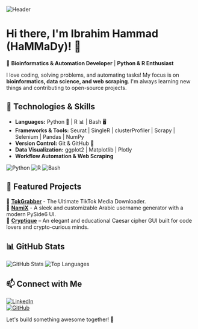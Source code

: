 ![Header](https://capsule-render.vercel.app/api?type=waving&color=gradient&height=200&section=header&text=Ibrahim%20Hammad%20(HaMMaDy)&fontSize=40&fontAlign=50&fontColor=fff)

# Hi there, I'm Ibrahim Hammad (HaMMaDy)! 👋

🚀 **Bioinformatics & Automation Developer** | **Python & R Enthusiast**

I love coding, solving problems, and automating tasks! My focus is on **bioinformatics, data science, and web scraping**. I'm always learning new things and contributing to open-source projects.

## 🔧 Technologies & Skills

- **Languages:** Python 🐍 | R 📊 | Bash 🖥️
- **Frameworks & Tools:** Seurat | SingleR | clusterProfiler | Scrapy | Selenium | Pandas | NumPy
- **Version Control:** Git & GitHub 🚀
- **Data Visualization:** ggplot2 | Matplotlib | Plotly
- **Workflow Automation & Web Scraping**
  
![Python](https://img.shields.io/badge/Python-3.9-blue?style=flat&logo=python)
![R](https://img.shields.io/badge/R-Data%20Science-blue?style=flat&logo=r)
![Bash](https://img.shields.io/badge/Bash-Scripting-green?style=flat&logo=gnu-bash)
## 📌 Featured Projects
🔹 [**TokGrabber**](https://github.com/xHaMMaDy/TokGrabber) - The Ultimate TikTok Media Downloader.   
🔹 [**NamiX**](https://github.com/xHaMMaDy/NamiX) - A sleek and customizable Arabic username generator with a modern PySide6 UI.  
🔹 [**Cryptique**](https://github.com/xHaMMaDy/Cryptique) – An elegant and educational Caesar cipher GUI built for code lovers and crypto-curious minds.
  
## 📊 GitHub Stats
![GitHub Stats](https://github-readme-stats.vercel.app/api?username=xHaMMaDy&show_icons=true&theme=radical)
![Top Languages](https://github-readme-stats.vercel.app/api/top-langs/?username=xHaMMaDy&layout=compact&theme=radical)

## 📫 Connect with Me
[![LinkedIn](https://img.shields.io/badge/LinkedIn-Connect-blue?logo=linkedin)](https://www.linkedin.com/in/ibrahim-hammad-722966168)  
[![GitHub](https://img.shields.io/badge/GitHub-Follow-black?logo=github)](https://github.com/xHaMMaDy)  

Let's build something awesome together! 🚀

